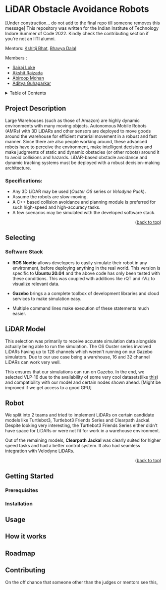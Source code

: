 # LiDAR Obstacle Avoidance Robots

[Under construction... do not add to the final repo till someone removes this message]
This repository was written for the Indian Institute of Technology Indore Summer of Code 2022. Kindly check the contributing section if you're not an IITI alumni.

Mentors: [Kshitij Bhat](https://github.com/KshitijBhat), [Bhavya Dalal](https://github.com/dalalbhavya)

Members :  
- [Sairaj Loke](https://github.com/SairajLoke)
- [Akshit Raizada](https://github.com/AkshitRaizada)
- [Abiroop Mohan](https://github.com/Abiroop)
- [Aditya Guhagarkar](https://github.com/AG10GA)

<!-- TABLE OF CONTENTS -->
<details>
  <summary>Table of Contents</summary>
  <ol>
    <li>
      <a href="#project-description">Project Description</a>
      <ul>
        <li><a href="#specifications">Specifications</a></li>
      </ul>
    </li>
    <li>
      <a href="#selecting">Selecting</a>
      <ul>
        <li><a href="#software-stack">Software Stack</a></li>
        <li><a href="#lidar-model">LiDAR Model</a></li>
        <li><a href="#robot">Robot</a></li>
      </ul>
      <a href="#getting-started">Getting Started</a>    
      <ul>
        <li><a href="#prerequisites">Prerequisites</a></li>
        <li><a href="#installation">Installation</a></li>
      </ul>
      <a href="#usage">Usage</a>
    </li>
  </ol>
</details>

<!-- PROJECT DESCRIPTION -->
## Project Description 
Large Warehouses (such as those of Amazon) are
highly dynamic environments with many moving objects.
Autonomous Mobile Robots (AMRs) with 3D LiDARs and other
sensors are deployed to move goods around the warehouse for
efficient material movement in a robust and fast manner.
Since there are also people working around, these advanced
robots have to perceive the environment, make intelligent
decisions and make judgments of static and dynamic obstacles
(or other robots) around it to avoid collisions and hazards.
LiDAR-based obstacle avoidance and dynamic tracking systems
must be deployed with a robust decision-making architecture.

### Specifications:
- Any 3D LiDAR may be used (_Ouster OS_ series or _Velodyne
Puck_).
- Assume the robots are slow-moving.
- A C++ based collision avoidance and planning module is
preferred for such high-speed and high-accuracy tasks.
- A few scenarios may be simulated with the developed
software stack.
<p align="right">(<a href="#top">back to top</a>)</p>

## Selecting
### Software Stack

- **ROS Noetic** allows developers to easily simulate their robot in any environment, before deploying anything in the real world. This version is specific to **Ubuntu 20.04** and the above code has only been tested with these conditions.
This was coupled with additions like rQT and rViz to visualize relevant data.

- **Gazebo** brings a a complete toolbox of development libraries and cloud services to make simulation easy.

- Multiple command lines make execution of these statements much easier.

## LiDAR Model

This selection was primarily to receive accurate simulation data alongside actually being able to run the simulation. The OS Ouster series involved LiDARs having up to 128 channels which weren't running on our Gazebo simulators. Due to our use case being a warehouse, 16 and 32 channel LiDARs can work very well.

This ensures that our simulations can run on Gazebo. In the end, we selected VLP-16 due to the availability of some very cool datasets(like [this](https://github.com/TixiaoShan/Stevens-VLP16-Dataset)) and compatibility with our model and certain nodes shown ahead. [Might be improved if we get access to a good GPU]

## Robot

We split into 2 teams and tried to implement LiDARs on certain candidate models like Turtlebot3, Turtlebot3 Friends Series and Clearpath Jackal. Despite looking very interesting, the Turtlebot3 Friends Series either didn't have space for LiDARs or were not fit for work in a warehouse environment.

Out of the remaining models, **Clearpath Jackal** was clearly suited for higher speed tasks and had a better control system. It also had seamless integration with Velodyne LiDARs.

<p align="right">(<a href="#top">back to top</a>)</p>

## Getting Started

### Prerequisites
### Installation
## Usage
## How it works
## Roadmap
## Contributing
On the off chance that someone other than the judges or mentors see this, 

